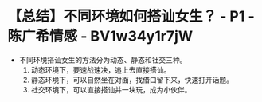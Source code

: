 # 【总结】不同环境如何搭讪女生？ - P1 - 陈广希情感 - BV1w34y1r7jW

-   不同环境搭讪女生的方法分为动态、静态和社交三种。
    1.  动态环境下，要速战速决，追上去直接搭讪。
    2.  静态环境下，可以自然坐在对面，找借口留下来，快速打开话题。
    3.  社交环境下，可以直接搭讪并一块玩，成为小伙伴。